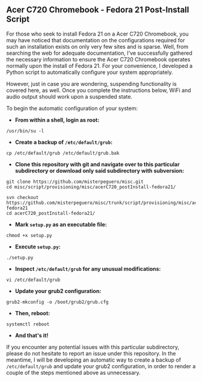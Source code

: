 ## Acer C720 Chromebook - Fedora 21 Post-Install Script

For those who seek to install Fedora 21 on a Acer C720 Chromebook, you may have noticed that documentation on the configurations required for such an installation exists on only very few sites and is sparse. Well, from searching the web for adequate documentation, I've successfully gathered the necessary information to ensure the Acer C720 Chromebook operates normally upon the install of Fedora 21. For your convenience, I developed a Python script to automatically configure your system appropriately.

However, just in case you are wondering, suspending functionality is covered here, as well. Once you complete the instructions below, WiFi and audio output should work upon a suspended state.

To begin the automatic configuration of your system:

- **From within a shell, login as root:**
```
/usr/bin/su -l
```

- **Create a backup of `/etc/default/grub`:**
```
cp /etc/default/grub /etc/default/grub.bak
```

- **Clone this repository with git and navigate over to this particular subdirectory or download only said subdirectory with subversion:**
```
git clone https://github.com/misterpeguero/misc.git
cd misc/script/provisioning/misc/acerC720_postInstall-fedora21/
```
```
svn checkout https://github.com/misterpeguero/misc/trunk/script/provisioning/misc/acerC720_postInstall-fedora21
cd acerC720_postInstall-fedora21/
```

- **Mark `setup.py` as an executable file:**
```
chmod +x setup.py
```

- **Execute `setup.py`:**
```
./setup.py
```

- **Inspect `/etc/default/grub` for any unusual modifications:**
```
vi /etc/default/grub
```

- **Update your grub2 configuration:**
```
grub2-mkconfig -o /boot/grub2/grub.cfg
```

- **Then, reboot:**
```
systemctl reboot
```

- **And that's it!**

If you encounter any potential issues with this particular subdirectory, please do not hesitate to report an issue under this repository. In the meantime, I will be developing an automatic way to create a backup of `/etc/default/grub` and update your grub2 configuration, in order to render a couple of the steps mentioned above as unnecessary.
